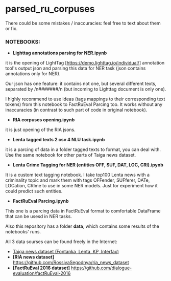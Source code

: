 # parsed_ru_corpuses

There could be some mistakes / inaccuracies: feel free to text about them or fix.

### NOTEBOOKS:
* **Lighttag annotations parsing for NER.ipynb**

it is the opening of LightTag [https://demo.lighttag.io/individual/] annotation tool's output json and parsing this data for NER task (json contains annotations only for NER).

Our json has one feature: it contains not one, but several different texts, separated by /n#######/n (but incoming to Lighttag document is only one).

I highly recommend to use ideas (tags mappings to their corresponding text tokens) from this notebook to FactRuEval Parcing too. It works without any inaccuracies (in contrast to such part of code in original notebook).

* **RIA corpuses opening.ipynb** 

it is just opening of the RIA jsons.
* **Lenta tagged texts 2 csv 4 NLU task.ipynb**

it is a parcing of data in a folder tagged texts to format, you can deal with. Use the same notebook for other parts of Taiga news dataset.
* **Lenta Crime Tagging for NER (entities OFF, SUF, DAT, LOC, CRI).ipynb**

It is a custom text tagging notebook. I take top100 Lenta news with a criminality topic and mark them with tags OFFender, SUFferer, DATe, LOCation, CRIme to use in some NER models. Just for experiment how it could predict such entities.
* **FactRuEval Parcing.ipynb**

This one is a parcing data in FactRuEval format to comfortable DataFrame that can be usesd in NER tasks.

Also this repository has a folder **data**, which contains some results of the notebooks' runs.

All 3 data sourses can be found freely in the Internet:

  * [Taiga news dataset (Fontanka, Lenta, KP, Interfax)](https://tatianashavrina.github.io/taiga_site/downloads)
  * **[RIA news dataset]** <https://github.com/RossiyaSegodnya/ria_news_dataset>
  * **[FactRuEval 2016 dataset]** <https://github.com/dialogue-evaluation/factRuEval-2016>
  
